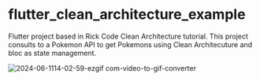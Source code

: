 # flutter_clean_architecture_example

Flutter project based in Rick Code Clean Architecture tutorial. This project consults to a Pokemon API to get Pokemons using Clean Architecuture and bloc as state management.

![2024-06-1114-02-59-ezgif com-video-to-gif-converter](https://github.com/Laele/flutter-pokemon-clean-architecture-bloc/assets/49929267/d85e777f-89b5-4738-91f7-1010899e374d)

